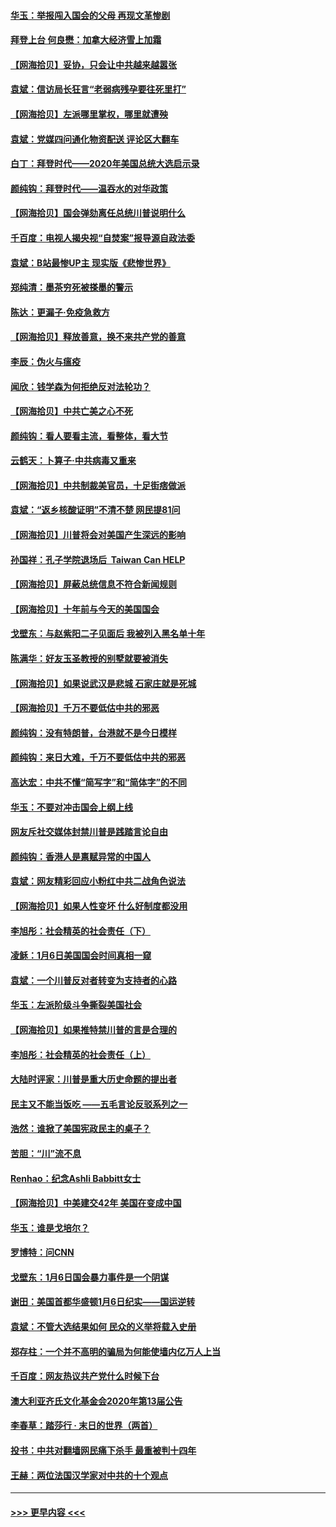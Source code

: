 #### [华玉：举报闯入国会的父母 再现文革惨剧](../pages/nsc993/n12719070.md?t=01291351) 
#### [拜登上台 何良懋：加拿大经济雪上加霜](../pages/nsc993/n12718943.md?t=01291351) 
#### [【网海拾贝】妥协，只会让中共越来越嚣张](../pages/nsc993/n12717392.md?t=01291351) 
#### [袁斌：信访局长狂言“老弱病残孕要往死里打”](../pages/nsc993/n12717343.md?t=01291351) 
#### [【网海拾贝】左派哪里掌权，哪里就遭殃](../pages/nsc993/n12715009.md?t=01291351) 
#### [袁斌：党媒四问通化物资配送 评论区大翻车](../pages/nsc993/n12714950.md?t=01291351) 
#### [白丁：拜登时代——2020年美国总统大选启示录](../pages/nsc993/n12714920.md?t=01291351) 
#### [颜纯钩：拜登时代——温吞水的对华政策](../pages/nsc993/n12713245.md?t=01291351) 
#### [【网海拾贝】国会弹劾离任总统川普说明什么](../pages/nsc993/n12712816.md?t=01291351) 
#### [千百度：电视人揭央视“自焚案”报导源自政法委](../pages/nsc993/n12709760.md?t=01291351) 
#### [袁斌：B站最惨UP主 现实版《悲惨世界》](../pages/nsc993/n12709686.md?t=01291351) 
#### [郑纯清：墨茶穷死被搽墨的警示](../pages/nsc993/n12709262.md?t=01291351) 
#### [陈达：更漏子·免疫急救方](../pages/nsc993/n12709244.md?t=01291351) 
#### [【网海拾贝】释放善意，换不来共产党的善意](../pages/nsc993/n12708361.md?t=01291351) 
#### [李辰：伪火与瘟疫](../pages/nsc993/n12707981.md?t=01291351) 
#### [闻欣：钱学森为何拒绝反对法轮功？](../pages/nsc993/n12707407.md?t=01291351) 
#### [【网海拾贝】中共亡美之心不死](../pages/nsc993/n12707621.md?t=01291351) 
#### [颜纯钩：看人要看主流，看整体，看大节](../pages/nsc993/n12707536.md?t=01291351) 
#### [云鹤天：卜算子‧中共病毒又重来](../pages/nsc993/n12707408.md?t=01291351) 
#### [【网海拾贝】中共制裁美官员，十足街痞做派](../pages/nsc993/n12705115.md?t=01291351) 
#### [袁斌：“返乡核酸证明”不清不楚 网民提81问](../pages/nsc993/n12704982.md?t=01291351) 
#### [【网海拾贝】川普将会对美国产生深远的影响](../pages/nsc993/n12703045.md?t=01291351) 
#### [孙国祥：孔子学院退场后  Taiwan Can HELP](../pages/nsc993/n12702430.md?t=01291351) 
#### [【网海拾贝】屏蔽总统信息不符合新闻规则](../pages/nsc993/n12699998.md?t=01291351) 
#### [【网海拾贝】十年前与今天的美国国会](../pages/nsc993/n12696993.md?t=01291351) 
#### [戈壁东：与赵紫阳二子见面后 我被列入黑名单十年](../pages/nsc993/n12696215.md?t=01291351) 
#### [陈满华：好友玉圣教授的别墅就要被消失](../pages/nsc993/n12695411.md?t=01291351) 
#### [【网海拾贝】如果说武汉是悲城 石家庄就是死城](../pages/nsc993/n12694589.md?t=01291351) 
#### [【网海拾贝】千万不要低估中共的邪恶](../pages/nsc993/n12692771.md?t=01291351) 
#### [颜纯钩：没有特朗普，台港就不是今日模样](../pages/nsc993/n12692678.md?t=01291351) 
#### [颜纯钩：来日大难，千万不要低估中共的邪恶](../pages/nsc993/n12692080.md?t=01291351) 
#### [高达宏：中共不懂“简写字”和“简体字”的不同](../pages/nsc993/n12692068.md?t=01291351) 
#### [华玉：不要对冲击国会上纲上线](../pages/nsc993/n12689948.md?t=01291351) 
#### [网友斥社交媒体封禁川普是践踏言论自由](../pages/nsc993/n12687482.md?t=01291351) 
#### [颜纯钩：香港人是禀赋异常的中国人](../pages/nsc993/n12685142.md?t=01291351) 
#### [袁斌：网友精彩回应小粉红中共二战角色说法](../pages/nsc993/n12684994.md?t=01291351) 
#### [【网海拾贝】如果人性变坏 什么好制度都没用](../pages/nsc993/n12683000.md?t=01291351) 
#### [李旭彤：社会精英的社会责任（下）](../pages/nsc993/n12680604.md?t=01291351) 
#### [凌稣：1月6日美国国会时间真相一窥](../pages/nsc993/n12682780.md?t=01291351) 
#### [袁斌：一个川普反对者转变为支持者的心路](../pages/nsc993/n12682700.md?t=01291351) 
#### [华玉：左派阶级斗争撕裂美国社会](../pages/nsc993/n12681226.md?t=01291351) 
#### [【网海拾贝】如果推特禁川普的言是合理的](../pages/nsc993/n12681232.md?t=01291351) 
#### [李旭彤：社会精英的社会责任（上）](../pages/nsc993/n12680501.md?t=01291351) 
#### [大陆时评家：川普是重大历史命题的提出者](../pages/nsc993/n12679904.md?t=01291351) 
#### [民主又不能当饭吃 ——五毛言论反驳系列之一](../pages/nsc993/n12679877.md?t=01291351) 
#### [浩然：谁掀了美国宪政民主的桌子？](../pages/nsc993/n12679850.md?t=01291351) 
#### [苦胆：“川”流不息](../pages/nsc993/n12678388.md?t=01291351) 
#### [Renhao：纪念Ashli Babbitt女士](../pages/nsc993/n12678359.md?t=01291351) 
#### [【网海拾贝】中美建交42年 美国在变成中国](../pages/nsc993/n12678324.md?t=01291351) 
#### [华玉：谁是戈培尔？](../pages/nsc993/n12677515.md?t=01291351) 
#### [罗博特：问CNN](../pages/nsc993/n12677172.md?t=01291351) 
#### [戈壁东：1月6日国会暴力事件是一个阴谋](../pages/nsc993/n12674639.md?t=01291351) 
#### [谢田：美国首都华盛顿1月6日纪实——国运逆转](../pages/nsc993/n12673190.md?t=01291351) 
#### [袁斌：不管大选结果如何 民众的义举将载入史册](../pages/nsc993/n12672787.md?t=01291351) 
#### [郑存柱：一个并不高明的骗局为何能使墙内亿万人上当](../pages/nsc993/n12671449.md?t=01291351) 
#### [千百度：网友热议共产党什么时候下台](../pages/nsc993/n12670442.md?t=01291351) 
#### [澳大利亚齐氏文化基金会2020年第13届公告](../pages/nsc993/n12670273.md?t=01291351) 
#### [李春草：踏莎行 · 末日的世界（两首）](../pages/nsc993/n12670253.md?t=01291351) 
#### [投书：中共对翻墙网民痛下杀手 最重被判十四年](../pages/nsc993/n12670190.md?t=01291351) 
#### [王赫：两位法国汉学家对中共的十个观点](../pages/nsc993/n12669593.md?t=01291351) 

----
#### [ >>> 更早内容 <<< ](../indexes/nsc993-earlier.md)
